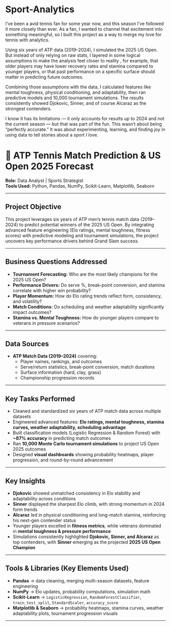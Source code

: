 # Sport-Analytics


I’ve been a avid tennis fan for some year now, and this season I’ve followed it more closely than ever. As a fan, I wanted to channel that excitement into something meaningful, so I built this project as a way to merge my love for tennis with analytics.

Using six years of ATP data (2019–2024), I simulated the 2025 US Open. But instead of only relying on raw stats, I layered in some logical assumptions to make the analysis feel closer to reality , for example, that older players may have lower recovery rates and stamina compared to younger players, or that past performance on a specific surface should matter in predicting future outcomes.

Combining those assumptions with the data, I calculated features like mental toughness, physical conditioning, and adaptability, then ran predictive models and 10,000 tournament simulations. The results consistently showed Djokovic, Sinner, and of course Alcaraz as the strongest contenders.

I know it has its limitations — it only accounts for results up to 2024 and not the current season — but that was part of the fun. This wasn’t about being “perfectly accurate.” It was about experimenting, learning, and finding joy in using data to tell stories about a sport I love. 



# 🎾 ATP Tennis Match Prediction & US Open 2025 Forecast  


**Role:** Data Analyst | Sports Strategist  
**Tools Used:** Python, Pandas, NumPy, Scikit-Learn, Matplotlib, Seaborn  

---

##  Project Objective  
This project leverages six years of ATP men’s tennis match data (2019–2024) to predict potential winners of the 2025 US Open. By integrating advanced feature engineering (Elo ratings, mental toughness, fitness scores) with predictive modeling and tournament simulations, the project uncovers key performance drivers behind Grand Slam success.  

---

##  Business Questions Addressed  
- **Tournament Forecasting:** Who are the most likely champions for the 2025 US Open?  
- **Performance Drivers:** Do serve %, break-point conversion, and stamina correlate with higher win probability?  
- **Player Momentum:** How do Elo rating trends reflect form, consistency, and volatility?  
- **Match Conditions:** Do scheduling and weather adaptability significantly impact outcomes?  
- **Stamina vs. Mental Toughness:** How do younger players compare to veterans in pressure scenarios?  

---

## Data Sources  
- **ATP Match Data (2019–2024)** covering:  
  - Player names, rankings, and outcomes  
  - Serve/return statistics, break-point conversion, match durations  
  - Surface information (hard, clay, grass)  
  - Championship progression records  

---

##  Key Tasks Performed  
- Cleaned and standardized six years of ATP match data across multiple datasets  
- Engineered advanced features: **Elo ratings, mental toughness, stamina curves, weather adaptability, scheduling advantage**  
- Built classification models (Logistic Regression & Random Forest) with **~87% accuracy** in predicting match outcomes  
- Ran **10,000 Monte Carlo tournament simulations** to project US Open 2025 outcomes  
- Designed **visual dashboards** showing probability heatmaps, player progression, and round-by-round advancement  

---

## Key Insights  
- **Djokovic** showed unmatched consistency in Elo stability and adaptability across conditions  
- **Sinner** displayed the sharpest Elo climb, with strong momentum in 2024 form trends  
- **Alcaraz** led in physical conditioning and long-match stamina, reinforcing his next-gen contender status  
- Younger players excelled in **fitness metrics**, while veterans dominated in **mental toughness & pressure performance**  
- Simulations consistently highlighted **Djokovic, Sinner, and Alcaraz** as top contenders, with **Sinner** emerging as the projected **2025 US Open Champion**  

---

##  Tools & Libraries (Key Elements Used)  
- **Pandas** → data cleaning, merging multi-season datasets, feature engineering  
- **NumPy** → Elo updates, probability computations, simulation math  
- **Scikit-Learn** → `LogisticRegression`, `RandomForestClassifier`, `train_test_split`, `StandardScaler`, `accuracy_score`  
- **Matplotlib & Seaborn** → probability heatmaps, stamina curves, weather adaptability plots, tournament progression visuals  

---

